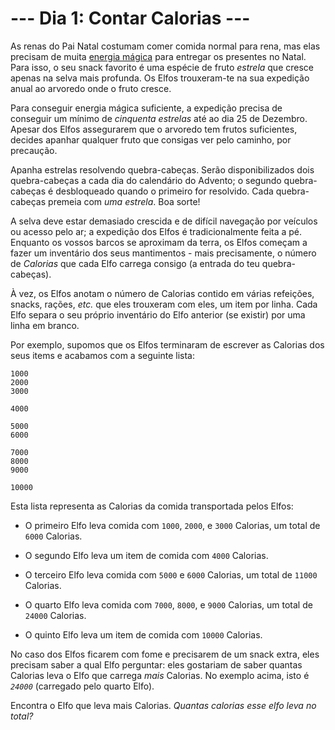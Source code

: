 # --- Dia 1: Contar Calorias ---

As renas do Pai Natal costumam comer comida normal para rena, mas elas precisam de muita [energia mágica](https://adventofcode.com/2018/day/25) para entregar os presentes no Natal. Para isso, o seu snack favorito é uma espécie de fruto *estrela* que cresce apenas na selva mais profunda. Os Elfos trouxeram-te na sua expedição anual ao arvoredo onde o fruto cresce.

Para conseguir energia mágica suficiente, a expedição precisa de conseguir um mínimo de *cinquenta estrelas* até ao dia 25 de Dezembro. Apesar dos Elfos assegurarem que o arvoredo tem frutos suficientes, decides apanhar qualquer fruto que consigas ver pelo caminho, por precaução.

Apanha estrelas resolvendo quebra-cabeças. Serão disponibilizados dois quebra-cabeças a cada dia do calendário do Advento; o segundo quebra-cabeças é desbloqueado quando o primeiro for resolvido. Cada quebra-cabeças premeia com *uma estrela*. Boa sorte!

A selva deve estar demasiado crescida e de difícil navegação por veículos ou acesso pelo ar; a expedição dos Elfos é tradicionalmente feita a pé. Enquanto os vossos barcos se aproximam da terra, os Elfos começam a fazer um inventário dos seus mantimentos - mais precisamente, o número de *Calorias* que cada Elfo carrega consigo (a entrada do teu quebra-cabeças).

À vez, os Elfos anotam o número de Calorias contido em várias refeições, snacks, rações, *etc.* que eles trouxeram com eles, um item por linha. Cada Elfo separa o seu próprio inventário do Elfo anterior (se existir) por uma linha em branco.

Por exemplo, supomos que os Elfos terminaram de escrever as Calorias dos seus items e acabamos com a seguinte lista:

```
1000
2000
3000

4000

5000
6000

7000
8000
9000

10000

```

Esta lista representa as Calorias da comida transportada pelos Elfos:


 - O primeiro Elfo leva comida com  `1000`, `2000`, e `3000` Calorias, um total de `6000` Calorias.

 - O segundo Elfo leva um item de comida com `4000` Calorias.

 - O terceiro Elfo leva comida com `5000` e `6000` Calorias, um total de `11000` Calorias.

 - O quarto Elfo leva comida com `7000`, `8000`, e `9000` Calorias, um total de `24000` Calorias.

 - O quinto Elfo leva um item de comida com `10000` Calorias.


No caso dos Elfos ficarem com fome e precisarem de um snack extra, eles precisam saber a qual Elfo perguntar: eles gostariam de saber quantas Calorias leva o Elfo que carrega *mais* Calorias. No exemplo acima, isto é *`24000`* (carregado pelo quarto Elfo).

Encontra o Elfo que leva mais Calorias. *Quantas calorias esse elfo leva no total?*

